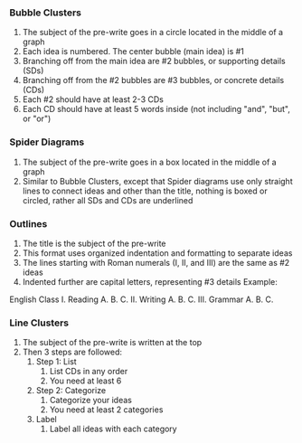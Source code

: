 ### Bubble Clusters
1. The subject of the pre-write goes in a circle located in the middle of a graph
2. Each idea is numbered. The center bubble (main idea) is #1
3. Branching off from the main idea are #2 bubbles, or supporting details (SDs)
4. Branching off from the #2 bubbles are #3 bubbles, or concrete details (CDs)
5. Each #2 should have at least 2-3 CDs
6. Each CD should have at least 5 words inside (not including "and", "but", or "or")

### Spider Diagrams
1. The subject of the pre-write goes in a box located in the middle of a graph
2. Similar to Bubble Clusters, except that Spider diagrams use only straight lines to connect ideas and other than the title, nothing is boxed or circled, rather all SDs and CDs are underlined

### Outlines
1. The title is the subject of the pre-write
2. This format uses organized indentation and formatting to separate ideas
3. The lines starting with Roman numerals (I, II, and III) are the same as #2 ideas
4. Indented further are capital letters, representing #3 details
Example:

English Class
I. Reading
	A. 
	B. 
	C. 
II. Writing
	A. 
	B. 
	C. 
III. Grammar
	A. 
	B. 
	C. 

### Line Clusters
1. The subject of the pre-write is written at the top
2. Then 3 steps are followed:
	1. Step 1: List
		1. List CDs in any order
		2. You need at least 6
	2. Step 2: Categorize
		1. Categorize your ideas
		2. You need at least 2 categories
	3. Label
		1. Label all ideas with each category